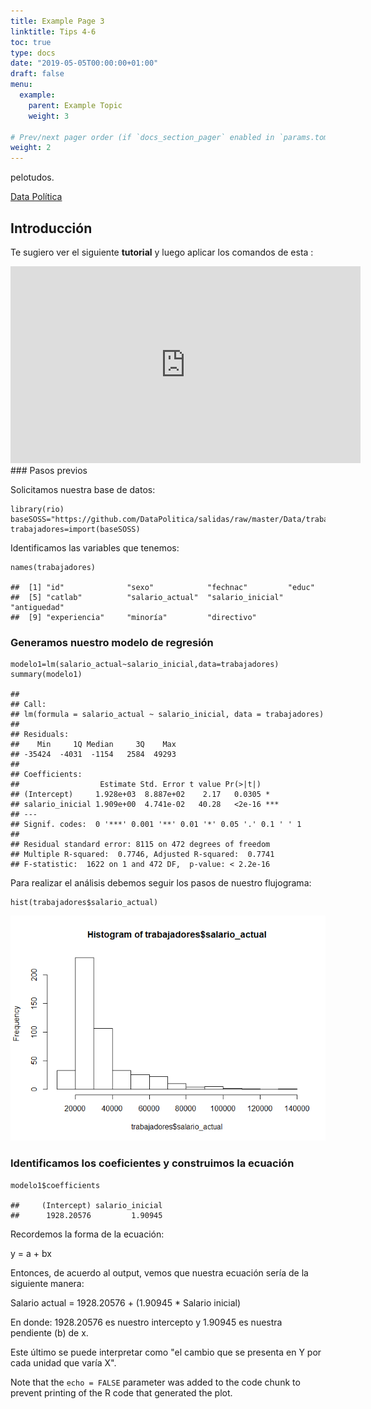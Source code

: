 ```yaml
---
title: Example Page 3
linktitle: Tips 4-6
toc: true
type: docs
date: "2019-05-05T00:00:00+01:00"
draft: false
menu:
  example:
    parent: Example Topic
    weight: 3

# Prev/next pager order (if `docs_section_pager` enabled in `params.toml`)
weight: 2
---
```


pelotudos.

[Data
Política](https://www.youtube.com/channel/UCjsP5ejsSyUchRl2oA96J3A)

Introducción
------------

Te sugiero ver el siguiente **tutorial** y luego aplicar los comandos de
esta :

<iframe width="560" height="315" src="https://www.youtube.com/embed/-p02G7NXlSk" frameborder="0" allow="accelerometer; autoplay; encrypted-media; gyroscope; picture-in-picture" allowfullscreen>
</iframe>
### Pasos previos

Solicitamos nuestra base de datos:

    library(rio)
    baseSOSS="https://github.com/DataPolitica/salidas/raw/master/Data/trabajadores.sav"
    trabajadores=import(baseSOSS)

Identificamos las variables que tenemos:

    names(trabajadores)

    ##  [1] "id"              "sexo"            "fechnac"         "educ"           
    ##  [5] "catlab"          "salario_actual"  "salario_inicial" "antiguedad"     
    ##  [9] "experiencia"     "minoría"         "directivo"

### Generamos nuestro modelo de regresión

    modelo1=lm(salario_actual~salario_inicial,data=trabajadores)
    summary(modelo1)

    ## 
    ## Call:
    ## lm(formula = salario_actual ~ salario_inicial, data = trabajadores)
    ## 
    ## Residuals:
    ##    Min     1Q Median     3Q    Max 
    ## -35424  -4031  -1154   2584  49293 
    ## 
    ## Coefficients:
    ##                  Estimate Std. Error t value Pr(>|t|)    
    ## (Intercept)     1.928e+03  8.887e+02    2.17   0.0305 *  
    ## salario_inicial 1.909e+00  4.741e-02   40.28   <2e-16 ***
    ## ---
    ## Signif. codes:  0 '***' 0.001 '**' 0.01 '*' 0.05 '.' 0.1 ' ' 1
    ## 
    ## Residual standard error: 8115 on 472 degrees of freedom
    ## Multiple R-squared:  0.7746, Adjusted R-squared:  0.7741 
    ## F-statistic:  1622 on 1 and 472 DF,  p-value: < 2.2e-16

Para realizar el análisis debemos seguir los pasos de nuestro
flujograma:

    hist(trabajadores$salario_actual)

![](regresion_lineal_simple_files/figure-markdown_strict/unnamed-chunk-4-1.png)

### Identificamos los coeficientes y construimos la ecuación

    modelo1$coefficients

    ##     (Intercept) salario_inicial 
    ##      1928.20576         1.90945

Recordemos la forma de la ecuación:

y = a + bx

Entonces, de acuerdo al output, vemos que nuestra ecuación sería de la
siguiente manera:

Salario actual = 1928.20576 + (1.90945 \* Salario inicial)

En donde: 1928.20576 es nuestro intercepto y 1.90945 es nuestra
pendiente (b) de x.

Este último se puede interpretar como "el cambio que se presenta en Y
por cada unidad que varía X".

Note that the `echo = FALSE` parameter was added to the code chunk to
prevent printing of the R code that generated the plot.
